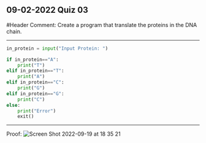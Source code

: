 ## 09-02-2022 Quiz 03

#Header Comment: Create a program that translate the proteins in the DNA chain.

------------------------------------------------------------------------

```.py
in_protein = input("Input Protein: ")

if in_protein=="A":
    print("T")
elif in_protein=="T":
    print("A")
elif in_protein=="C":
    print("G")
elif in_protein=="G":
    print("C")
else:
    print("Error")
    exit()
```

------------------------------------------------------------------------

Proof:
![Screen Shot 2022-09-19 at 18 35 21](https://user-images.githubusercontent.com/112055140/190989912-e03a4ac5-9f7a-4f47-a4b7-6bcc1a162b71.png)
